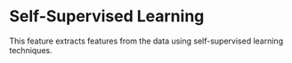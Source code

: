 # Self-Supervised Learning

This feature extracts features from the data using self-supervised learning techniques.
